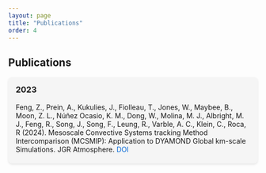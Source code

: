 ```yaml
---
layout: page
title: "Publications"
order: 4
---
```

<style>
  .publication-block {
    background-color: #f5f5f5; /* Light gray background */
    padding: 15px; /* Add some padding */
    border-radius: 8px; /* Rounded corners */
    margin-bottom: 15px; /* Space between blocks */
    box-shadow: 0 2px 4px rgba(0, 0, 0, 0.1); /* Subtle shadow */
  }

  .publication-block h3 {
    margin-top: 0; /* Remove default margin for headings */
  }

  .publication-block p {
    margin: 5px 0; /* Adjust spacing for paragraphs */
  }

  .publication-block a {
    color: #0366d6; /* Link color */
    text-decoration: none; /* Remove underline */
  }

  .publication-block a:hover {
    text-decoration: underline; /* Add underline on hover */
  }
</style>

## Publications

<div class="publication-block">
  <h3>2023</h3>
  <p> Feng, Z.,  Prein, A., Kukulies, J., Fiolleau, T., Jones, W., Maybee, B., Moon, Z. L., Núñez Ocasio, K. M., Dong, W., Molina, M. J., Albright, M. J., Feng, R., Song, J., Song, F., Leung, R., Varble, A. C., Klein, C., Roca, R (2024). Mesoscale Convective Systems tracking Method Intercomparison (MCSMIP): Application to DYAMOND Global km-scale Simulations. JGR Atmosphere. <a href="https://doi.org/10.22541/essoar.172405876.67413040/v1">DOI</a>
  </p>
</div>


